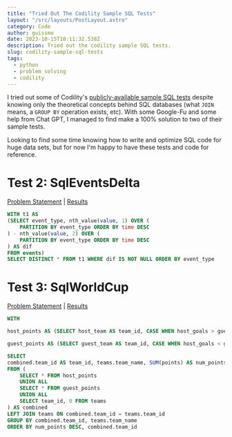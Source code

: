 ```yaml
---
title: "Tried Out The Codility Sample SQL Tests"
layout: "/src/layouts/PostLayout.astro"
category: Code
author: guissmo
date: 2023-10-15T10:11:32.538Z
description: Tried out the codility sample SQL tests.
slug: codility-sample-sql-tests
tags:
  - python
  - problem solving
  - codility
---
```


I tried out some of Codility's [publicly-available sample SQL tests](https://app.codility.com/programmers/trainings/6/) despite knowing only the theoretical concepts behind SQL databases (what `JOIN` means, a `GROUP BY` operation exists, etc). With some Google-Fu and some help from Chat GPT, I managed to find make a 100% solution to two of their sample tests.

Looking to find some time knowing how to write and optimize SQL code for huge data sets, but for now I'm happy to have these tests and code for reference.

# Test 2: SqlEventsDelta

[Problem Statement](https://app.codility.com/programmers/trainings/6/sql_events_delta/) | [Results](https://app.codility.com/demo/results/training53KDEQ-NRV/)

```sql
WITH t1 AS
(SELECT event_type, nth_value(value, 1) OVER (
    PARTITION BY event_type ORDER BY time DESC
) - nth_value(value, 2) OVER (
    PARTITION BY event_type ORDER BY time DESC
) AS dif
FROM events)
SELECT DISTINCT * FROM t1 WHERE dif IS NOT NULL ORDER BY event_type
```

# Test 3: SqlWorldCup

[Problem Statement](https://app.codility.com/programmers/trainings/6/sql_world_cup/) | [Results](https://app.codility.com/demo/results/trainingTRME52-2PD/)

```sql
WITH

host_points AS (SELECT host_team AS team_id, CASE WHEN host_goals > guest_goals THEN 3 WHEN host_goals < guest_goals THEN 0 ELSE 1 END AS points FROM matches),

guest_points AS (SELECT guest_team AS team_id, CASE WHEN host_goals < guest_goals THEN 3 WHEN host_goals > guest_goals THEN 0 ELSE 1 END AS points FROM matches)

SELECT
combined.team_id AS team_id, teams.team_name, SUM(points) AS num_points
FROM (
    SELECT * FROM host_points
    UNION ALL
    SELECT * FROM guest_points
    UNION ALL
    SELECT team_id, 0 FROM teams
) AS combined
LEFT JOIN teams ON combined.team_id = teams.team_id
GROUP BY combined.team_id, teams.team_name
ORDER BY num_points DESC, combined.team_id
```
